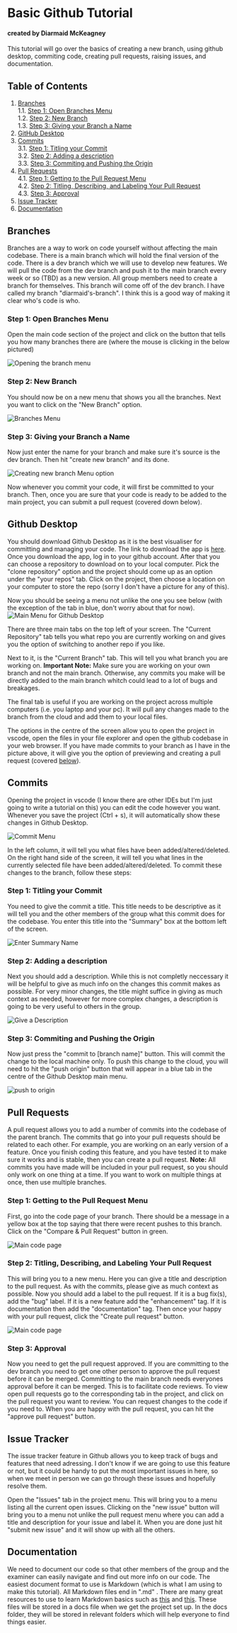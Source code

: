 # Basic Github Tutorial
#### created by Diarmaid McKeagney

This tutorial will go over the basics of creating a new branch, using github desktop, commiting code, creating pull requests, raising issues, and documentation.

## Table of Contents

1. [Branches](#branches)<br>
    1.1. [Step 1: Open Branches Menu](#step-1-open-branches-menu)<br>
    1.2. [Step 2: New Branch](#step-2-new-branch)<br>
    1.3. [Step 3:  Giving your Branch a Name](#step-3-giving-your-branch-a-name)<br>
2. [GitHub Desktop](#github-desktop)<br>
3. [Commits](#commits)<br>
    3.1. [Step 1: Titling your Commit](#step-1-titling-your-commit)<br>
    3.2. [Step 2: Adding a description](#step-2-adding-a-description)<br>
    3.3. [Step 3: Commiting and Pushing the Origin](#step-3-commiting-and-pushing-the-origin)<br>
4. [Pull Requests](#pull-requests)<br>
    4.1. [Step 1: Getting to the Pull Request Menu](#step-1-getting-to-the-pull-request-menu)<br>
    4.2. [Step 2: Titling, Describing, and Labeling Your Pull Request](#step-2-titling-describing-and-labeling-your-pull-request)<br>
    4.3. [Step 3: Approval](#step-3-approval)<br>
5. [Issue Tracker](#issue-tracker)<br>
6. [Documentation](#documentation)<br>


## Branches

Branches are a way to work on code yourself without affecting the main codebase. There is a main branch which will hold the final version of the code. There is a dev branch which we will use to develop new features. We will pull the code from the dev branch and push it to the main branch every week or so (TBD) as a new version. All group members need to create a branch for themselves. This branch will come off of the dev branch. I have called my branch "diarmaid's-branch". I think this is a good way of making it clear who's code is who.

### Step 1: Open Branches Menu

Open the main code section of the project and click on the button that tells you how many branches there are (where the mouse is clicking in the below pictured)

<img src="/Tutorial_pics/branch/creating_new_branch_step_1.png" alt="Opening the branch menu"/>

### Step 2: New Branch

You should now be on a new menu that shows you all the branches. Next you want to click on the "New Branch" option.

<img src="/Tutorial_pics/branch/creating_new_branch_step_2.png" alt="Branches Menu" />

### Step 3: Giving your Branch a Name

Now just enter the name for your branch and make sure it's source is the dev branch. Then hit "create new branch" and its done.

<img src="/Tutorial_pics/branch/creating_new_branch_step_3.png" alt="Creating new branch Menu option" />

Now whenever you commit your code, it will first be committed to your branch. Then, once you are sure that your code is ready to be added to the main project, you can submit a pull request (covered down below). 

## Github Desktop

You should download Github Desktop as it is the best visualiser for committing and managing your code. The link to download the app is [here](https://desktop.github.com/ 'github desktop link'). Once you download the app, log in to your github account. After that you can choose a repository to download on to your local computer. Pick the "clone repository" option and the project should come up as an option under the "your repos" tab. Click on the project, then choose a location on your computer to store the repo (sorry I don't have a picture for any of this).

Now you should be seeing a menu not unlike the one you see below (with the exception of the tab in blue, don't worry about that for now).
<img src="/Tutorial_pics/github_desktop/Github_Desktop_main_page.png" alt="Main Menu for Github Desktop" />

There are three main tabs on the top left of your screen. The "Current Repository" tab tells you what repo you are currently working on and gives you the option of switching to another repo if you like.

 Next to it, is the "Current Branch" tab. This will tell you what branch you are working on. **Important Note:** Make sure you are working on your own branch and not the main branch. Otherwise, any commits you make will be directly added to the main branch whitch could lead to a lot of bugs and breakages. 

 The final tab is useful if you are working on the project across multiple computers (i.e. you laptop and your pc). It will pull any changes made to the branch from the cloud and add them to your local files.

 The options in the centre of the screen allow you to open the project in vscode, open the files in your file explorer and open the github codebase in your web browser. If you have made commits to your branch as I have in the picture above, it will give you the option of previewing and creating a pull request (covered [below](#pull-requests)).

 ## Commits
 
 Opening the project in vscode (I know there are other IDEs but I'm just going to write a tutorial on this) you can edit the code however you want. Whenever you save the project (Ctrl + s), it will automatically show these changes in Github Desktop.

 <img src="/Tutorial_pics/commit/committing_github_desktop_interface_1.png" alt="Commit Menu"/>

 In the left column, it will tell you what files have been added/altered/deleted. On the right hand side of the screen, it will tell you what lines in the currently selected file have been added/altered/deleted. To commit these changes to the branch, follow these steps:

 ### Step 1: Titling your Commit

 You need to give the commit a title. This title needs to be descriptive as it will tell you and the other members of the group what this commit does for the codebase. You enter this title into the "Summary" box at the bottom left of the screen.

 <img src="/Tutorial_pics/commit/committing_github_desktop_interface_2.png" alt="Enter Summary Name"/>

### Step 2: Adding a description

 Next you should add a description. While this is not completly neccessary it will be helpful to give as much info on the changes this commit makes as possible. For very minor changes, the title might suffice in giving as much context as needed, however for more complex changes, a description is going to be very useful to others in the group.

  <img src="/Tutorial_pics/commit/committing_github_desktop_interface_3.png" alt="Give a Description"/>

### Step 3: Commiting and Pushing the Origin

  Now just press the "commit to [branch name]" button. This will commit the change to the local machine only. To push this change to the cloud, you will need to hit the "push origin" button that will appear in a blue tab in the centre of the Github Desktop main menu.

   <img src="/Tutorial_pics/commit/pushing_origin_github.png" alt="push to origin"/>

   ## Pull Requests

   A pull request allows you to add a number of commits into the codebase of the parent branch. The commits that go into your pull requests should be related to each other. For example, you are working on an early version of a feature. Once you finish coding this feature, and you have tested it to make sure it works and is stable, then you can create a pull request. **Note:** All commits you have made will be included in your pull request, so you should only work on one thing at a time. If you want to work on multiple things at once, then use multiple branches.

   ### Step 1: Getting to the Pull Request Menu

   First, go into the code page of your branch. There should be a message in a yellow box at the top saying that there were recent pushes to this branch. Click on the "Compare & Pull Request" button in green.

   <img src="/Tutorial_pics/pull_request/creating_pull_request_1.png" alt="Main code page"/>

   ### Step 2: Titling, Describing, and Labeling Your Pull Request

   This will bring you to a new menu. Here you can give a title and description to the pull request. As with the commits, please give as much context as possible. Now you should add a label to the pull request. If it is a bug fix(s), add the "bug" label. If it is a new feature add the "enhancement" tag. If it is documentation then add the "documentation" tag. Then once your happy with your pull request, click the "Create pull request" button.

   <img src="/Tutorial_pics/pull_request/creating_pull_request_2.png" alt="Main code page"/>

   ### Step 3: Approval

   Now you need to get the pull request approved. If you are committing to the dev branch you need to get one other person to approve the pull request before it can be merged. Committing to the main branch needs everyones approval before it can be merged. This is to facilitate code reviews. To view open pull requests go to the corresponding tab in the project, and click on the pull request you want to review. You can request changes to the code if you need to. When you are happy with the pull request, you can hit the "approve pull request" button.

   ## Issue Tracker

   The issue tracker feature in Github allows you to keep track of bugs and features that need adressing. I don't know if we are going to use this feature or not, but it could be handy to put the most important issues in here, so when we meet in person we can go through these issues and hopefully resolve them.

   Open the "Issues" tab in the project menu. This will bring you to a menu listing all the current open issues. Clicking on the "new issue" button will bring you to a menu not unlike the pull request menu where you can add a title and description for your issue and label it. When you are done just hit "submit new issue" and it will show up with all the others.

   ## Documentation

   We need to document our code so that other members of the group and the examiner can easily navigate and find out more info on our code. The easiest document format to use is Markdown (which is what I am using to make this tutorial). All Markdown files end in ".md" . There are many great resources to use to learn Markdown basics such as [this](https://www.markdownguide.org/basic-syntax/ 'markdown guide dot org') and [this](https://www.geeksforgeeks.org/introduction-to-markdown/ 'geeks for geeks dot org'). These files will be stored in a docs file when we get the project set up. In the docs folder, they will be stored in relevant folders which will help everyone to find things easier.
